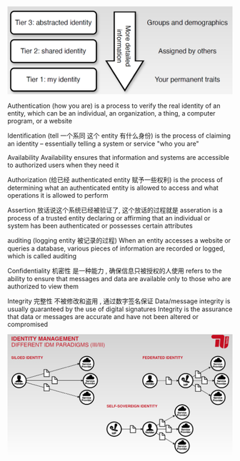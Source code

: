 

![](image/Pasted%20image%2020241031142659.png)


Authentication (how you are)
is a process to verify the real identity of an entity, which can be an individual, an organization, a thing, a computer program, or a website


Identification (tell 一个系同 这个 entity 有什么身份)
is the process of claiming an identity – essentially telling a system or service "who you are"

Availability
Availability ensures that information and systems are accessible to authorized users when they need it


Authorization (给已经 authenticated entity 赋予一些权利)
is the process of determining what an authenticated entity is allowed to access and what operations it is allowed to perform

Assertion 
放话说这个系统已经被验证了, 这个放话的过程就是 asseration
is a process of a trusted entity declaring or affirming that an individual or system has been authenticated or possesses certain attributes


auditing (logging entity 被记录的过程)
When an entity accesses a website or queries a database, various pieces of information are recorded or logged, which is called auditing


Confidentiality  机密性
是一种能力 , 确保信息只被授权的人使用 
refers to the ability to ensure that messages and data are available only to those who are authorized to view them


Integrity 完整性 
不被修改和盗用 , 通过数字签名保证
Data/message integrity is usually guaranteed by the use of digital signatures
Integrity is the assurance that data or messages are accurate and have not been altered or compromised



![](image/Pasted%20image%2020241031143835.png)


